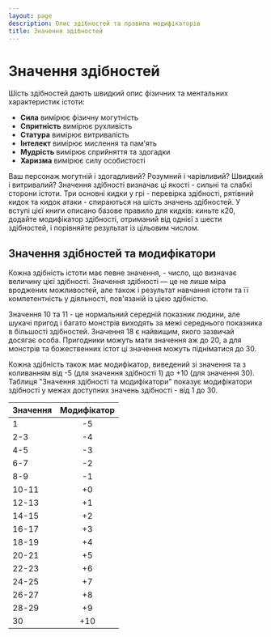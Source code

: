```yaml
---
layout: page
description: Опис здібностей та правила модифікаторів
title: Значення здібностей
---
```


# Значення здібностей
Шість здібностей дають швидкий опис фізичних та ментальних характеристик істоти:

* **Сила** вимірює фізичну могутність
* **Спритність** вимірює рухливість
* **Статура** вимірює витривалість
* **Інтелект** вимірює мислення та пам'ять
* **Мудрість** вимірює сприйняття та здогадки
* **Харизма** вимірює силу особистості

Ваш персонаж могутній і здогадливий? Розумний і чарівливий? Швидкий і витривалий? Значення здібності визначає ці якості - сильні та слабкі сторони істоти. Три основні кидки у грі - перевірка здібності, рятівний кидок та кидок атаки - спираються на шість значень здібностей. У вступі цієї книги описано базове правило для кидків: киньте к20, додайте модифікатор здібності, отриманий від однієї з шести здібностей, і порівняйте результат із цільовим числом.

## Значення здібностей та модифікатори
Кожна здібність істоти має певне значення, - число, що визначає величину цієї здібності. Значення здібності — це не лише міра вроджених можливостей, але також і результат навчання істоти та її компетентність у діяльності, пов'язаній із цією здібністю.

Значення 10 та 11 - це нормальний середній показник людини, але шукачі пригод і багато монстрів виходять за межі середнього показника в більшості здібностей. Значення 18 є найвищим, якого зазвичай досягає особа. Пригодники можуть мати значення аж до 20, а для монстрів та божественних істот ці значення можуть підніматися до 30.

Кожна здібність також має модифікатор, виведений зі значення та з коливанням від -5 (для значення здібності 1) до +10 (для значення 30). Таблиця "Значення здібності та модифікатори" показує модифікатори здібності у межах доступних значень здібності - від 1 до 30.

| Значення | Модифікатор |
| -------- |:-----------:|
| 1        |     -5      |
| 2-3      |     -4      |
| 4-5      |     -3      |
| 6-7      |     -2      |
| 8-9      |     -1      |
| 10-11    |     +0      |
| 12-13    |     +1      |
| 14-15    |     +2      |
| 16-17    |     +3      |
| 18-19    |     +4      |
| 20-21    |     +5      |
| 22-23    |     +6      |
| 24-25    |     +7      |
| 26-27    |     +8      |
| 28-29    |     +9      |
| 30       |     +10     |

